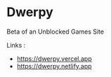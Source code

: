 # Dwerpy
Beta of an Unblocked Games Site

Links :
- https://dwerpy.vercel.app 
- https://dwerpy.netlify.app
